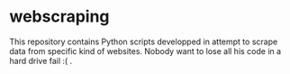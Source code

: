 webscraping
===========
This repository contains Python scripts developped in attempt to scrape data from specific kind of websites.
Nobody want to lose all his code in a hard drive fail :( .
